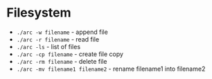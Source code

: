 # Filesystem

- `./arc -w filename` - append file
- `./arc -r filename` - read file
- `./arc -ls` - list of files
- `./arc -cp filename` - create file copy 
- `./arc -rm filename` - delete file
- `./arc -mv filename1 filename2` - rename filename1 into filename2
